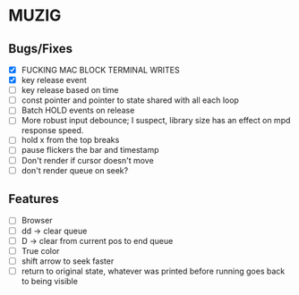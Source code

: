 # MUZIG

## Bugs/Fixes
- [x] FUCKING MAC BLOCK TERMINAL WRITES
- [x] key release event
- [ ] key release based on time
- [ ] const pointer and pointer to state shared with all each loop
- [ ] Batch HOLD events on release
- [ ] More robust input debounce; I suspect, library size has an effect on mpd response speed.
- [ ] hold x from the top breaks
- [ ] pause flickers the bar and timestamp
- [ ] Don't render if cursor doesn't move
- [ ] don't render queue on seek?

## Features 
- [ ] Browser
- [ ] dd -> clear queue
- [ ] D -> clear from current pos to end queue
- [ ] True color
- [ ] shift arrow to seek faster
- [ ] return to original state, whatever was printed before running goes back to being visible
